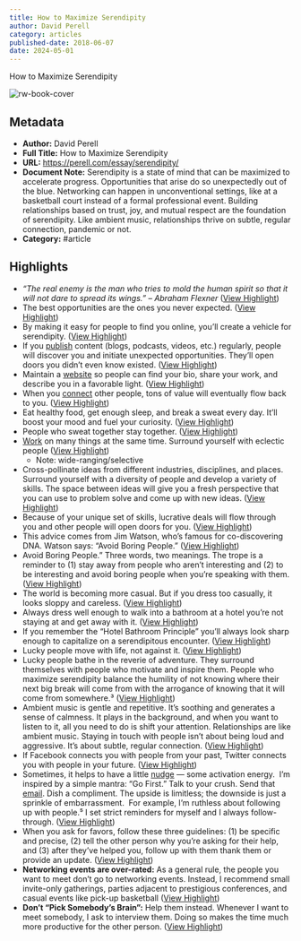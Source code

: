 ```yaml
---
title: How to Maximize Serendipity
author: David Perell
category: articles
published-date: 2018-06-07
date: 2024-05-01
---
```

How to Maximize Serendipity

![rw-book-cover](https://149483024.v2.pressablecdn.com/wp-content/uploads/2018/06/anton-darius-thesollers-457981-unsplash.jpg)

## Metadata
- **Author:** David Perell
- **Full Title:** How to Maximize Serendipity
- **URL:** https://perell.com/essay/serendipity/
- **Document Note:** Serendipity is a state of mind that can be maximized to accelerate progress. Opportunities that arise do so unexpectedly out of the blue. Networking can happen in unconventional settings, like at a basketball court instead of a formal professional event. Building relationships based on trust, joy, and mutual respect are the foundation of serendipity. Like ambient music, relationships thrive on subtle, regular connection, pandemic or not.
- **Category:** #article

## Highlights
- *“The real enemy is the man who tries to mold the human spirit so that it will not dare to spread its wings.” – Abraham Flexner* ([View Highlight](https://read.readwise.io/read/01h0fa5jf81dfhf8eazjfa64ra))
- The best opportunities are the ones you never expected. ([View Highlight](https://read.readwise.io/read/01h0fa9v3fv2r4f0trmkxh20t2))
- By making it easy for people to find you online, you’ll create a vehicle for serendipity. ([View Highlight](https://read.readwise.io/read/01h0fahpzvg2kvh69ks0tc2qbc))
- If you [publish](https://www.writeofpassage.school/) content (blogs, podcasts, videos, etc.) regularly, people will discover you and initiate unexpected opportunities. They’ll open doors you didn’t even know existed. ([View Highlight](https://read.readwise.io/read/01h0farmk3sznrg4hbrd05k3t9))
- Maintain a [website](http://perell.com/join) so people can find your bio, share your work, and describe you in a favorable light. ([View Highlight](https://read.readwise.io/read/01h0farzx8a3htj5bqtww2jzg5))
- When you [connect](http://perell.com/join) other people, tons of value will eventually flow back to you. ([View Highlight](https://read.readwise.io/read/01h0fb04dd9m7qxam984ac3ejk))
- Eat healthy food, get enough sleep, and break a sweat every day. It’ll boost your mood and fuel your curiosity. ([View Highlight](https://read.readwise.io/read/01h0fb31x0zvxqj57jh2jqdber))
- People who sweat together stay together. ([View Highlight](https://read.readwise.io/read/01h0fb3ba6xhrb38zer2zcg68s))
- [Work](http://perell.com/tweetstorms/careers) on many things at the same time. Surround yourself with eclectic people ([View Highlight](https://read.readwise.io/read/01h0fb6zff56ggn8cx9wfa9kf3))
    - Note: wide-ranging/selective
- Cross-pollinate ideas from different industries, disciplines, and places. Surround yourself with a diversity of people and develop a variety of skills. The space between ideas will give you a fresh perspective that you can use to problem solve and come up with new ideas. ([View Highlight](https://read.readwise.io/read/01h0fb8hg9c4jb9q6s23ccdp73))
- Because of your unique set of skills, lucrative deals will flow through you and other people will open doors for you. ([View Highlight](https://read.readwise.io/read/01h0fba0f7cepss4gat17bpr6p))
- This advice comes from Jim Watson, who’s famous for co-discovering DNA.
  Watson says: “Avoid Boring People.” ([View Highlight](https://read.readwise.io/read/01h0fbaer73mwzvranbtzg5cqx))
- Avoid Boring People.” Three words, two meanings. The trope is a reminder to (1) stay away from people who aren’t interesting and (2) to be interesting and avoid boring people when you’re speaking with them. ([View Highlight](https://read.readwise.io/read/01h0fbb9mbgqb6nth4j68n1vx9))
- The world is becoming more casual. But if you dress too casually, it looks sloppy and careless. ([View Highlight](https://read.readwise.io/read/01h0fbcg940gdn7jmk21dg111n))
- Always dress well enough to walk into a bathroom at a hotel you’re not staying at and get away with it. ([View Highlight](https://read.readwise.io/read/01h0fbeatqsj3njg70kk4vz0n6))
- If you remember the “Hotel Bathroom Principle” you’ll always look sharp enough to capitalize on a serendipitous encounter. ([View Highlight](https://read.readwise.io/read/01h0fbeeq1d3j2ks6csmkeb837))
- Lucky people move with life, not against it. ([View Highlight](https://read.readwise.io/read/01h0fber4ntps11hh2sds2gj35))
- Lucky people bathe in the reverie of adventure. They surround themselves with people who motivate and inspire them. People who maximize serendipity balance the humility of not knowing where their next big break will come from with the arrogance of knowing that it will come from somewhere.³ ([View Highlight](https://read.readwise.io/read/01h0fbhkvp5dn9rh7zeg8r7vry))
- Ambient music is gentle and repetitive. It’s soothing and generates a sense of calmness. It plays in the background, and when you want to listen to it, all you need to do is shift your attention.
  Relationships are like ambient music. Staying in touch with people isn’t about being loud and aggressive. It’s about subtle, regular connection. ([View Highlight](https://read.readwise.io/read/01h0fbmzzgt4csm2bt60z25rhs))
- If Facebook connects you with people from your past, Twitter connects you with people in your future. ([View Highlight](https://read.readwise.io/read/01h0fbzfh1jcpvw5k4vh4y76a8))
- Sometimes, it helps to have a little [nudge](https://perell.com/blog/the-ultimate-guide-to-writing-online) — some activation energy. 
  I’m inspired by a simple mantra: “Go First.”
  Talk to your crush. Send that [email](http://perell.com/join). Dish a compliment. The upside is limitless; the downside is just a sprinkle of embarrassment. 
  For example, I’m ruthless about following up with people.⁵ I set strict reminders for myself and I always follow-through. ([View Highlight](https://read.readwise.io/read/01h0fc1erwdcs8b6wdx15wxwkb))
- When you ask for favors, follow these three guidelines: (1) be specific and precise, (2) tell the other person why you’re asking for their help, and (3) after they’ve helped you, follow up with them thank them or provide an update. ([View Highlight](https://read.readwise.io/read/01h0fc4njcm4bmqvy5h04wxpmn))
- **Networking events are over-rated:** As a general rule, the people you want to meet don’t go to networking events. Instead, I recommend small invite-only gatherings, parties adjacent to prestigious conferences, and casual events like pick-up basketball ([View Highlight](https://read.readwise.io/read/01h0fc5dcr75gf820x2qre0z42))
- **Don’t “Pick Somebody’s Brain”:** Help them instead. Whenever I want to meet somebody, I ask to interview them. Doing so makes the time much more productive for the other person. ([View Highlight](https://read.readwise.io/read/01h0fc66aways3s8vy2ngz1s0q))
